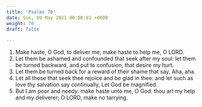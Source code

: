 ```yaml
---
title: 'Psalms 70'
date: Sun, 09 May 2021 00:00:01 +0000
weight: 70
draft: false
  
---
```


1. Make haste, O God, to deliver me; make haste to help me, O LORD.
2. Let them be ashamed and confounded that seek after my soul: let them be turned backward, and put to confusion, that desire my hurt.
3. Let them be turned back for a reward of their shame that say, Aha, aha.
4. Let all those that seek thee rejoice and be glad in thee: and let such as love thy salvation say continually, Let God be magnified.
5. But I am poor and needy: make haste unto me, O God: thou art my help and my deliverer; O LORD, make no tarrying.
